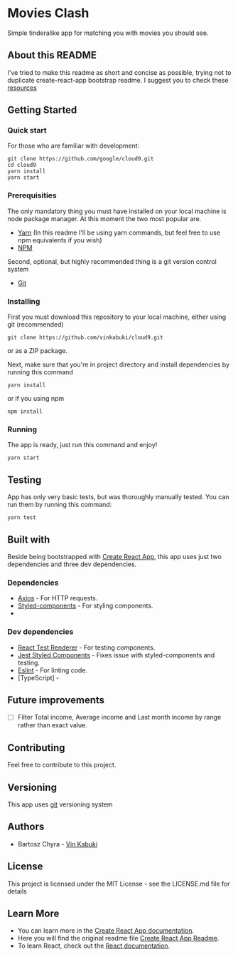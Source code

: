# Movies Clash

Simple tinderalike app for matching you with movies you should see.

## About this README

I've tried to make this readme as short and concise as possible, trying not to duplicate create-react-app bootstrap readme. I suggest you to check these [resources](#learn-more)

## Getting Started

### Quick start

For those who are familiar with development:

`git clone https://github.com/google/cloud9.git`  
`cd cloud9`  
`yarn install`  
`yarn start`

### Prerequisities

The only mandatory thing you must have installed on your local machine is node package manager. At this moment the two most popular are.

- [Yarn](https://yarnpkg.com/) (In this readme I'll be using yarn commands, but feel free to use npm equivalents if you wish)
- [NPM](https://www.npmjs.com/)

Second, optional, but highly recommended thing is a git version control system

- [Git](https://git-scm.com/)

### Installing

First you must download this repository to your local machine, either using git (recommended)

`git clone https://github.com/vinkabuki/cloud9.git`

or as a ZIP package.

Next, make sure that you're in project directory and install dependencies by running this command

`yarn install`

or if you using npm

`npm install`

### Running

The app is ready, just run this command and enjoy!

`yarn start`

## Testing

App has only very basic tests, but was thoroughly manually tested. You can run them by running this command:

`yarn test`

## Built with

Beside being bootstrapped with [Create React App](https://github.com/facebook/create-react-app), this app uses just two dependencies and three dev dependencies.

### Dependencies

- [Axios](https://github.com/axios/axios) - For HTTP requests.
- [Styled-components](https://styled-components.com/) - For styling components.
- []()

### Dev dependencies

- [React Test Renderer](https://reactjs.org/) - For testing components.
- [Jest Styled Components](https://reactjs.org/) - Fixes issue with styled-components and testing.
- [Eslint](https://eslint.org/) - For linting code.
- [TypeScript] -

## Future improvements

- [ ] Filter Total income, Average income and Last month income by range rather than exact value.

## Contributing

Feel free to contribute to this project.

## Versioning

This app uses [git](https://git-scm.com/) versioning system

## Authors

- Bartosz Chyra - [Vin Kabuki](https://github.com/vinkabuki/)

## License

This project is licensed under the MIT License - see the LICENSE.md file for details

## Learn More

- You can learn more in the [Create React App documentation](https://facebook.github.io/create-react-app/docs/getting-started).
- Here you will find the original readme file [Create React App Readme](https://github.com/facebook/create-react-app/blob/master/README.md).
- To learn React, check out the [React documentation](https://reactjs.org/).
